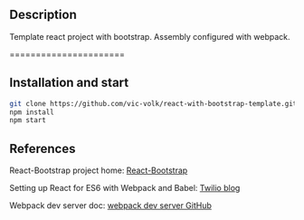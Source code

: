 ## Description

Template react project with bootstrap.
Assembly configured with webpack.

======================
## Installation and start

```bash
git clone https://github.com/vic-volk/react-with-bootstrap-template.git
npm install
npm start
```

## References
React-Bootstrap project home: [React-Bootstrap](https://react-bootstrap.github.io/getting-started.html)

Setting up React for ES6 with Webpack and Babel: [Twilio blog](https://www.twilio.com/blog/2015/08/setting-up-react-for-es6-with-webpack-and-babel-2.html)

Webpack dev server doc: [webpack dev server GitHub](https://webpack.github.io/docs/webpack-dev-server.html)

